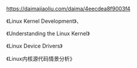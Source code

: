 https://daimajiaoliu.com/daima/4eecdea8f9003f4

 《Linux Kernel Development》、

《Understanding the Linux Kernel》

《Linux Device Drivers》

《Linux内核源代码情景分析》 